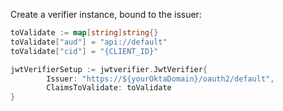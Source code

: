 Create a verifier instance, bound to the issuer:

```go
toValidate := map[string]string{}
toValidate["aud"] = "api://default"
toValidate["cid"] = "{CLIENT_ID}"

jwtVerifierSetup := jwtverifier.JwtVerifier{
        Issuer: "https://${yourOktaDomain}/oauth2/default",
        ClaimsToValidate: toValidate
}
```

